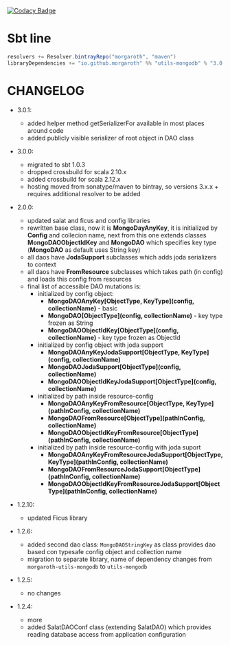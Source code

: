 [![Codacy Badge](https://www.codacy.com/project/badge/ddfe5e51bfdd41a99e8cabb41aed8fa4)](https://www.codacy.com/app/mateuszjaje/utils-mongodb)

# Sbt line

```scala
resolvers += Resolver.bintrayRepo("morgaroth", "maven")
libraryDependencies += "io.github.morgaroth" %% "utils-mongodb" % "3.0.1"
```

# CHANGELOG


* 3.0.1:

    * added helper method getSerializerFor available in most places around code
    * added publicly visible serializer of root object in DAO class

* 3.0.0:

    * migrated to sbt 1.0.3
    * dropped crossbuild for scala 2.10.x
    * added crossbuild for scala 2.12.x
    * hosting moved from sonatype/maven to bintray, so versions 3.x.x + requires additional resolver to be added

* 2.0.0:

    * updated salat and ficus and config libraries
    * rewritten base class, now it is **MongoDayAnyKey**, it is initialized by **Config** and collecion name,
    next from this one extends classes **MongoDAOObjectIdKey** and **MongoDAO** which specifies key type (**MongoDAO** as default uses
    String key)
    * all daos have **JodaSupport** subclasses which adds joda serializers to context
    * all daos have **FromResource** subclasses which takes path (in config) and loads this config from resources
    * final list of accessible DAO mutations is:
        * initialized by config object:
            * **MongoDAOAnyKey\[ObjectType, KeyType](config, collectionName)** - basic
            * **MongoDAO\[ObjectType](config, collectionName)** - key type frozen as String
            * **MongoDAOObjectIdKey\[ObjectType](config, collectionName)** - key type frozen as ObjectId
        * initialized by config object with joda support
            * **MongoDAOAnyKeyJodaSupport\[ObjectType, KeyType](config, collectionName)**
            * **MongoDAOJodaSupport\[ObjectType](config, collectionName)**
            * **MongoDAOObjectIdKeyJodaSupport\[ObjectType](config, collectionName)**
        * initialized by path inside resource-config
            * **MongoDAOAnyKeyFromResource\[ObjectType, KeyType](pathInConfig, collectionName)**
            * **MongoDAOFromResource\[ObjectType](pathInConfig, collectionName)**
            * **MongoDAOObjectIdKeyFromResource\[ObjectType](pathInConfig, collectionName)**
        * initialized by path inside resource-config with joda suport
            * **MongoDAOAnyKeyFromResourceJodaSupport\[ObjectType, KeyType](pathInConfig, collectionName)**
            * **MongoDAOFromResourceJodaSupport\[ObjectType](pathInConfig, collectionName)**
            * **MongoDAOObjectIdKeyFromResourceJodaSupport\[ObjectType](pathInConfig, collectionName)**


* 1.2.10:
    * updated Ficus library

* 1.2.6:

    * added second dao class: `MongoDAOStringKey` as class provides dao based con typesafe config object and collection name
    * migration to separate library, name of dependency changes from `morgaroth-utils-mongodb` to `utils-mongodb`

* 1.2.5:

    * no changes

* 1.2.4:

    * more
    * added SalatDAOConf class (extending SalatDAO) which provides reading database access from application configuration
